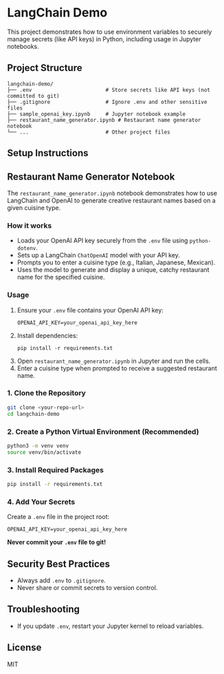 # LangChain Demo

This project demonstrates how to use environment variables to securely manage secrets (like API keys) in Python, including usage in Jupyter notebooks.

## Project Structure

```
langchain-demo/
├── .env                        # Store secrets like API keys (not committed to git)
├── .gitignore                  # Ignore .env and other sensitive files
├── sample_openai_key.ipynb     # Jupyter notebook example
├── restaurant_name_generator.ipynb # Restaurant name generator notebook
└── ...                         # Other project files
```

## Setup Instructions
## Restaurant Name Generator Notebook

The `restaurant_name_generator.ipynb` notebook demonstrates how to use LangChain and OpenAI to generate creative restaurant names based on a given cuisine type.

### How it works
- Loads your OpenAI API key securely from the `.env` file using `python-dotenv`.
- Sets up a LangChain `ChatOpenAI` model with your API key.
- Prompts you to enter a cuisine type (e.g., Italian, Japanese, Mexican).
- Uses the model to generate and display a unique, catchy restaurant name for the specified cuisine.

### Usage
1. Ensure your `.env` file contains your OpenAI API key:
   ```
   OPENAI_API_KEY=your_openai_api_key_here
   ```
2. Install dependencies:
   ```
   pip install -r requirements.txt
   ```
3. Open `restaurant_name_generator.ipynb` in Jupyter and run the cells.
4. Enter a cuisine type when prompted to receive a suggested restaurant name.

### 1. Clone the Repository
```bash
git clone <your-repo-url>
cd langchain-demo
```

### 2. Create a Python Virtual Environment (Recommended)
```bash
python3 -m venv venv
source venv/bin/activate
```

### 3. Install Required Packages
```bash
pip install -r requirements.txt
```

### 4. Add Your Secrets
Create a `.env` file in the project root:
```
OPENAI_API_KEY=your_openai_api_key_here
```

**Never commit your `.env` file to git!**

## Security Best Practices
- Always add `.env` to `.gitignore`.
- Never share or commit secrets to version control.

## Troubleshooting
- If you update `.env`, restart your Jupyter kernel to reload variables.

## License
MIT
